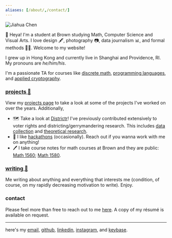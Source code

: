 ```yaml
---
aliases: [/about/,/contact/]
---
```

![Jiahua Chen](images/jchen.jpg)

👋 Heya! I'm a student at Brown studying Math, Computer Science and Visual Arts. I love design 🖋️, photography 📷, data journalism 📊, and formal methods 🧙‍♂️. Welcome to my website! 

I grew up in Hong Kong and currently live in Shanghai and Providence, RI. My pronouns are *he/him/his*.

I'm a passionate TA for courses like [discrete math](https://cs22.io/), [programming languages](https://cs.brown.edu/courses/cs173/2022/), and [applied cryptography](https://brownappliedcryptography.github.io/). 
<!-- Previously, I've worked on metrics logging infrastructure at [Meta](https://www.meta.com/).  -->

### [projects 🔗](/projects/)

View my [projects page](/projects/) to take a look at some of the projects I've worked on over the years. Additionally, 

- 🗺️ Take a look at [Districtr](https://districtr.org/)! I've previously contributed extensively to voter rights and districting/gerrymandering research. This includes [data collection](https://districtr.org/nebraska) and [theoretical research](https://arxiv.org/abs/1911.09792). 
- 🔧 I like [hackathons](https://devpost.com/Jiahua) (occasionally). Reach out if you wanna work with me on anything! 
- 🖊️ I take course notes for math courses at Brown and they are public: [Math 1560](https://jchen.github.io/math1560-notes/notes.pdf); [Math 1580](https://jchen.github.io/math1580-notes/notes.pdf). 

### [writing 🔗](/writing/)

Me writing about anything and everything that interests me (condition, of course, on my rapidly decreasing motivation to write). Enjoy.

### contact

Please feel more than free to reach out to me [here](mailto:hey@jiahua.io). A copy of my résumé is available on request.

---
here's my [email](mailto:hey@jiahua.io), [github](https://github.com/jchen), [linkedin](https://www.linkedin.com/in/~jc), [instagram](https://instagram.com/jahachen), and [keybase](https://keybase.io/jiahuac).